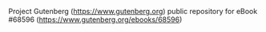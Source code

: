 Project Gutenberg (https://www.gutenberg.org) public repository for eBook #68596 (https://www.gutenberg.org/ebooks/68596)
